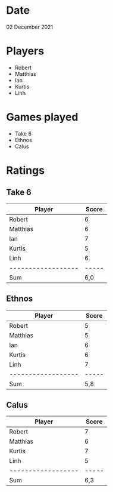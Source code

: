 Date
====

02 December 2021

Players
=======

- Robert
- Matthias
- Ian
- Kurtis
- Linh

Games played
============

- Take 6
- Ethnos
- Calus

Ratings
=======

Take 6
------

| Player             | Score |
| ------------------ | ----- |
| Robert             | 6     |
| Matthias           | 6     | 
| Ian                | 7     | 
| Kurtis             | 5     | 
| Linh               | 6     | 
| ------------------ | ----- | 
| Sum                | 6,0   | 

Ethnos
------

| Player             | Score |
| ------------------ | ----- |
| Robert             | 5     |
| Matthias           | 5     | 
| Ian                | 6     | 
| Kurtis             | 6     | 
| Linh               | 7     | 
| ------------------ | ----- | 
| Sum                | 5,8   | 


Calus
-----

| Player             | Score |
| ------------------ | ----- |
| Robert             | 7     |
| Matthias           | 6     | 
| Kurtis             | 7     | 
| Linh               | 5     | 
| ------------------ | ----- | 
| Sum                | 6,3   | 